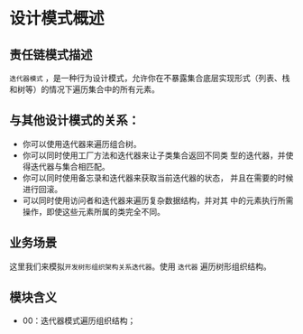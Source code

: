 # 设计模式概述

## 责任链模式描述

`迭代器模式` ，是一种行为设计模式，允许你在不暴露集合底层实现形式（列表、栈和树等）的情况下遍历集合中的所有元素。

## 与其他设计模式的关系：

- 你可以使用迭代器来遍历组合树。 
- 你可以同时使用工厂方法和迭代器来让子类集合返回不同类 型的迭代器，并使得迭代器与集合相匹配。
- 你可以同时使用备忘录和迭代器来获取当前迭代器的状态， 并且在需要的时候进行回滚。 
- 可以同时使用访问者和迭代器来遍历复杂数据结构，并对其 中的元素执行所需操作，即使这些元素所属的类完全不同。

## 业务场景

这里我们来模拟`开发树形组织架构关系迭代器`。使用 `迭代器` 遍历树形组织结构。

## 模块含义

- 00：迭代器模式遍历组织结构；